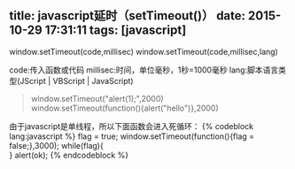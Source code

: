 title: javascript延时（setTimeout()）
date: 2015-10-29 17:31:11
tags:  [javascript]
---
window.setTimeout(code,millisec)
window.setTimeout(code,millisec,lang)

code:传入函数或代码
millisec:时间，单位毫秒，1秒=1000毫秒
lang:脚本语言类型(JScript | VBScript | JavaScript)
>window.setTimeout("alert(1);",2000)<br>
window.setTimeout(function(){alert("hello")},2000)<br>

由于javascript是单线程，所以下面函数会进入死循环：
{% codeblock lang:javascript %}
	flag = true;
	window.setTimeout(function(){flag = false;},3000);
	while(flag){	
	}
	alert(ok);
{% endcodeblock %}
